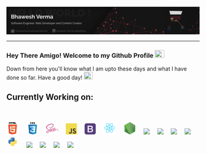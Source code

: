 ![image](./img.svg)

___
### **Hey There Amigo! Welcome to my Github Profile <img height="20" width="25" src="https://camo.githubusercontent.com/e8e7b06ecf583bc040eb60e44eb5b8e0ecc5421320a92929ce21522dbc34c891/68747470733a2f2f6d656469612e67697068792e636f6d2f6d656469612f6876524a434c467a6361737252346961377a2f67697068792e676966">**

Down from here you'll know what I am upto these days and what I have done so far. Have a good day! <img height="20" width="23" src="https://i.gifer.com/origin/86/8645b63f87e9bd99939f1bef3acd4853_w200.webp">
<br>

## **Currently Working on:**

<br><br>
<img widht="32" height="32" src="https://raw.githubusercontent.com/github/explore/80688e429a7d4ef2fca1e82350fe8e3517d3494d/topics/html/html.png" />
&nbsp;&nbsp;&nbsp;&nbsp;<img widht="32" height="32" src="https://raw.githubusercontent.com/github/explore/80688e429a7d4ef2fca1e82350fe8e3517d3494d/topics/css/css.png" />
&nbsp;&nbsp;&nbsp;&nbsp;<img widht="32" height="32" src="https://raw.githubusercontent.com/github/explore/80688e429a7d4ef2fca1e82350fe8e3517d3494d/topics/sass/sass.png" />
&nbsp;&nbsp;&nbsp;&nbsp;<img widht="29" height="29" src="https://raw.githubusercontent.com/github/explore/80688e429a7d4ef2fca1e82350fe8e3517d3494d/topics/javascript/javascript.png" />
&nbsp;&nbsp;&nbsp;&nbsp;<img widht="29" height="29" src="https://raw.githubusercontent.com/github/explore/80688e429a7d4ef2fca1e82350fe8e3517d3494d/topics/bootstrap/bootstrap.png" />
&nbsp;&nbsp;&nbsp;&nbsp;<img widht="34" height="34" src="https://raw.githubusercontent.com/github/explore/80688e429a7d4ef2fca1e82350fe8e3517d3494d/topics/react/react.png" />
&nbsp;&nbsp;&nbsp;&nbsp;<img widht="32" height="32" src="https://raw.githubusercontent.com/github/explore/80688e429a7d4ef2fca1e82350fe8e3517d3494d/topics/nodejs/nodejs.png" />
&nbsp;&nbsp;&nbsp;&nbsp;<img widht="32" height="32" src="https://e7.pngegg.com/pngimages/46/626/png-clipart-c-logo-the-c-programming-language-computer-icons-computer-programming-source-code-programming-miscellaneous-template.png" />
&nbsp;&nbsp;&nbsp;&nbsp;<img widht="32" height="32" src="https://toppng.com/uploads/preview/9kib-354x415-unnamed-mongodb-logo-sv-11562860723mgempnmrq3.png" />
&nbsp;&nbsp;&nbsp;&nbsp;<img widht="32" height="32" src="https://e7.pngegg.com/pngimages/545/451/png-clipart-node-js-express-js-javascript-solution-stack-web-application-others-angle-text.png" />
&nbsp;&nbsp;&nbsp;&nbsp;<img widht="32" height="32" src="https://toppng.com/uploads/preview/django-python-logo-apress-the-definitive-guide-to-django-web-development-11562875828mqany5qert.png" />
&nbsp;&nbsp;&nbsp;&nbsp;<img widht="32" height="32" src="https://raw.githubusercontent.com/github/explore/80688e429a7d4ef2fca1e82350fe8e3517d3494d/topics/python/python.png" />
&nbsp;&nbsp;&nbsp;&nbsp;<img widht="32" height="32" src="https://banner2.cleanpng.com/20181122/krs/kisspng-java-programming-language-selenium-computer-softwa-july-2-16-halab-4-dev-5bf78387a7bb41.028192901542947719687.jpg" />
&nbsp;&nbsp;&nbsp;&nbsp;<img widht="32" height="32" src="https://img.favpng.com/15/0/4/figma-designer-computer-icons-material-design-png-favpng-4vfbjK0yXUHBqbYXq4ucm6uZs.jpg" />
&nbsp;&nbsp;&nbsp;&nbsp;<img widht="32" height="32" src="https://e7.pngegg.com/pngimages/637/970/png-clipart-mysql-enterprise-website-development-oracle-corporation-computer-programming-mysql-logo-blue-text.png" />
&nbsp;&nbsp;&nbsp;&nbsp;<img widht="32" height="32" src="https://png.pngtree.com/element_our/png/20181227/database-glyph-black-icon-png_291831.jpg" />

